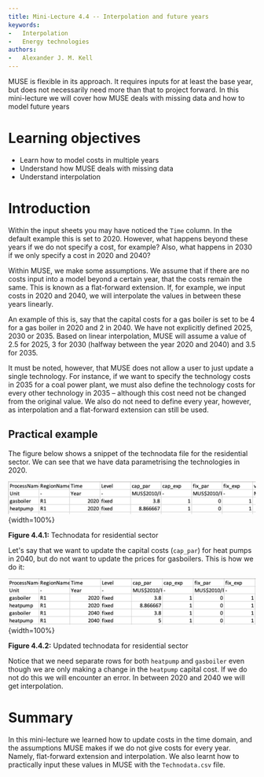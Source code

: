 ```yaml
---
title: Mini-Lecture 4.4 -- Interpolation and future years
keywords:
-   Interpolation
-   Energy technologies
authors:
-   Alexander J. M. Kell
---
```


MUSE is flexible in its approach. It requires inputs for at least the base year, but does not necessarily need more than that to project forward. In this mini-lecture we will cover how MUSE deals with missing data and how to model future years

# Learning objectives

- Learn how to model costs in multiple years
- Understand how MUSE deals with missing data
- Understand interpolation

# Introduction

Within the input sheets you may have noticed the `Time` column. In the default example this is set to 2020. However, what happens beyond these years if we do not specify a cost, for example? Also, what happens in 2030 if we only specify a cost in 2020 and 2040?

Within MUSE, we make some assumptions. We assume that if there are no costs input into a model beyond a certain year, that the costs remain the same. This is known as a flat-forward extension. If, for example, we input costs in 2020 and 2040, we will interpolate the values in between these years linearly.

An example of this is, say that the capital costs for a gas boiler is set to be 4 for a gas boiler in 2020 and 2 in 2040. We have not explicitly defined 2025, 2030 or 2035. Based on linear interpolation, MUSE will assume a value of 2.5 for 2025, 3 for 2030 (halfway between the year 2020 and 2040) and 3.5 for 2035.

It must be noted, however, that MUSE does not allow a user to just update a single technology. For instance, if we want to specify the technology costs in 2035 for a coal power plant, we must also define the technology costs for every other technology in 2035 – although this cost need not be changed from the original value. We also do not need to define every year, however, as interpolation and a flat-forward extension can still be used.

## Practical example

The figure below shows a snippet of the technodata file for the residential sector. We can see that we have data parametrising the technologies in 2020.

![](assets/Figure_4.4.1.png){width=100%}

**Figure 4.4.1:** Technodata for residential sector

Let's say that we want to update the capital costs (`cap_par`) for heat pumps in 2040, but do not want to update the prices for gasboilers. This is how we do it:

![](assets/Figure_4.4.2.png){width=100%}

**Figure 4.4.2:** Updated technodata for residential sector

Notice that we need separate rows for both `heatpump` and `gasboiler` even though we are only making a change in the `heatpump` capital cost. If we do not do this we will encounter an error. In between 2020 and 2040 we will get interpolation.

# Summary

In this mini-lecture we learned how to update costs in the time domain, and the assumptions MUSE makes if we do not give costs for every year. Namely, flat-forward extension and interpolation. We also learnt how to practically input these values in MUSE with the `Technodata.csv` file.
